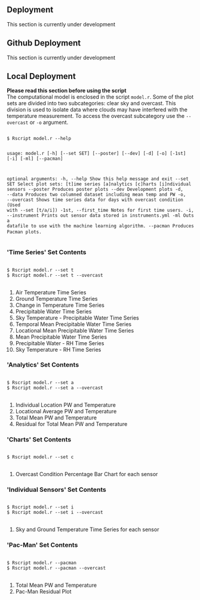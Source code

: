 <a id="top"></a>

<div id="deploy-docs">
    <div class="collapsible">
        <div class="collapsible-header">
            <h2>Deployment</h2>
        </div>
        <div class="panel">
            This section is currently under development
        </div>
    </div>
    <div class="collapsible">
        <div class="collapsible-header">
            <h2><i class="devicon-github-original colored"></i>Github Deployment</h2>
        </div>
        <div class="panel">
            This section is currently under development
        </div>
    </div>
    <div class="collapsible">
        <div class="collapsible-header">
            <h2><i class="devicon-ubuntu-plain colored"></i>Local Deployment</h2>
        </div>
        <div class="panel">
<b>Please read this section before using the script</b>
<br />
The computational model is enclosed in the script <code>model.r</code>.
Some of the plot sets are divided into two subcategories: clear sky and overcast.
This division is used to isolate data where clouds may have interfered with the temperature
measurement. To access the overcast subcategory use the <code>--overcast</code> or <code>-o</code>
argument.
<pre lang="bash">
<code>
<inp>$</inp> Rscript model.r --help

usage: model.r [-h] [--set SET] [--poster] [--dev] [-d] [-o] [-1st] [-i] [-ml]
               [--pacman]

optional arguments:
  -h, --help          Show this help message and exit
  --set SET           Select plot sets:
                          [t]ime series
                          [a]nalytics
                          [c]harts
                          [i]ndividual sensors
  --poster            Produces poster plots
  --dev               Development plots
  -d, --data          Produces two columned dataset including mean temp and PW
  -o, --overcast      Shows time series data for days with overcast condition
	                  (Used with --set [t/a/i])
  -1st, --first_time  Notes for first time users.
  -i, --instrument    Prints out sensor data stored in instruments.yml
  -ml                 Outs a datafile to use with the machine learning algorithm.
  --pacman            Produces Pacman plots.
</code>
</pre>

<div class="collapsible_1">
<div class="panel">
<h3> 'Time Series' Set Contents </h3>
<pre lang="bash">
<code>
<inp>$</inp> Rscript model.r --set t
<inp>$</inp> Rscript model.r --set t --overcast
</code>
</pre>
<ol>
	<li> Air Temperature Time Series </li>
	<li> Ground Temperature Time Series </li>
	<li> Change in Temperature Time Series </li>
  <li> Precipitable Water Time Series </li>
  <li> Sky Temperature - Precipitable Water Time Series </li>
  <li> Temporal Mean Precipitable Water Time Series </li>
  <li> Locational Mean Precipitable Water Time Series </li>
  <li> Mean Precipitable Water Time Series </li>
	<li> Precipitable Water  - RH Time Series</li>
	<li> Sky Temperature - RH Time Series </li>
</ol>
</div></div>

<div class="collapsible_1">
<div class="panel">
<h3> 'Analytics' Set Contents </h3>
<pre lang="bash">
<code>
<inp>$</inp> Rscript model.r --set a
<inp>$</inp> Rscript model.r --set a --overcast
</code>
</pre>

<ol>
	<li> Individual Location PW and Temperature </li>
	<li> Locational Average PW and Temperature </li>
	<li> Total Mean PW and Temperature </li>
	<li> Residual for Total Mean PW and Temperature</li>
</ol>
</div></div>

<div class="collapsible_1">
<div class="panel">
<h3> 'Charts' Set Contents </h3>

<pre lang="bash">
<code>
<inp>$</inp> Rscript model.r --set c
</code>
</pre>

<ol>
	<li> Overcast Condition Percentage Bar Chart for each sensor</li>
</ol>
</div></div>

<div class="collapsible_1">
<div class="panel">
<h3> 'Individual Sensors' Set Contents </h3>

<pre lang="bash">
<code>
<inp>$</inp> Rscript model.r --set i
<inp>$</inp> Rscript model.r --set i --overcast
</code>
</pre>

<ol>
	<li> Sky and Ground Temperature Time Series for each sensor</li>
</ol>
</div></div>

<div class="collapsible_1">
<div class="panel">
<h3> 'Pac-Man' Set Contents </h3>

<pre lang="bash">
<code>
<inp>$</inp> Rscript model.r --pacman
<inp>$</inp> Rscript model.r --pacman --overcast
</code>
</pre>

<ol>
	<li>Total Mean PW and Temperature</li>
	<li>Pac-Man Residual Plot</li>
</ol>
</div></div>

</div></div></div></div>
        </div>
    </div>
</div>
